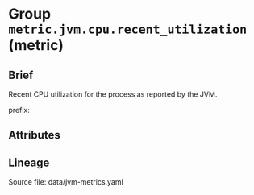 # Group `metric.jvm.cpu.recent_utilization` (metric)

## Brief

Recent CPU utilization for the process as reported by the JVM.

prefix: 

## Attributes



## Lineage

Source file: data/jvm-metrics.yaml

